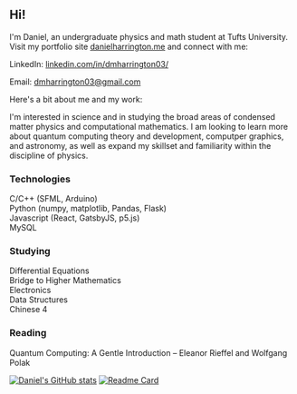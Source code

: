 ## Hi!

<!--
**dmharrington03/dmharrington03** is a ✨ _special_ ✨ repository because its `README.md` (this file) appears on your GitHub profile.

Here are some ideas to get you started:

- 🔭 I’m currently working on ...
- 🌱 I’m currently learning ...
- 👯 I’m looking to collaborate on ...
- 🤔 I’m looking for help with ...
- 💬 Ask me about ...
- 📫 How to reach me: ...
- 😄 Pronouns: ...
- ⚡ Fun fact: ...
-->

I'm Daniel, an undergraduate physics and math student at Tufts University. Visit my portfolio site [danielharrington.me](https://danielharrington.me/) and connect with me:

LinkedIn: [linkedin.com/in/dmharrington03/](https://www.linkedin.com/in/dmharrington03/)

Email: dmharrington03@gmail.com

Here's a bit about me and my work:

I'm interested in science and in studying the broad areas of condensed matter physics and computational mathematics. I am looking to learn more about quantum computing theory and development, computper graphics, and astronomy, as well as expand my skillset and familiarity within the discipline of physics.



### Technologies
C/C++ (SFML, Arduino)  
Python (numpy, matplotlib, Pandas, Flask)  
Javascript (React, GatsbyJS, p5.js)  
MySQL  


### Studying
Differential Equations  
Bridge to Higher Mathematics  
Electronics  
Data Structures  
Chinese 4 


### Reading
Quantum Computing: A Gentle Introduction – Eleanor Rieffel and Wolfgang Polak

[![Daniel's GitHub stats](https://github-readme-stats.vercel.app/api?username=dmharrington03&show_icons=true&theme=nord&hide_border=true)](https://github.com/anuraghazra/github-readme-stats)
[![Readme Card](https://github-readme-stats.vercel.app/api/pin/?username=dmharrington03&repo=physics&theme=nord&hide_border=true)](https://github.com/anuraghazra/github-readme-stats)



